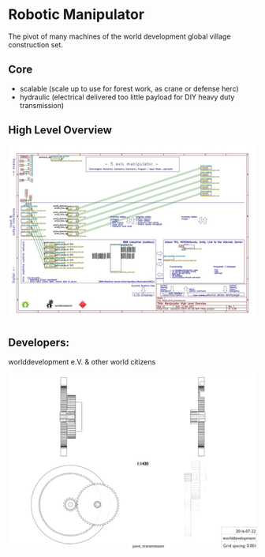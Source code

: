 Robotic Manipulator
===

The pivot of many machines of the world development global village construction set.


Core
---
* scalable (scale up to use for forest work, as crane or defense herc)
* hydraulic (electrical delivered too little payload for DIY heavy duty transmission)



High Level Overview
---

<img src="high_level_overview.jpg" alt="high_level_overview"/>



Developers:
---
worlddevelopment e.V. & other world citizens

<img src="transmission_ratio_28.schematic.jpg" alt="schematic" title="joint transmission ratio 28"/>



